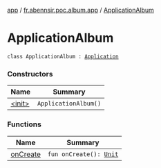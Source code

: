 [app](../../index.md) / [fr.abennsir.poc.album.app](../index.md) / [ApplicationAlbum](./index.md)

# ApplicationAlbum

`class ApplicationAlbum : `[`Application`](https://developer.android.com/reference/android/app/Application.html)

### Constructors

| Name | Summary |
|---|---|
| [&lt;init&gt;](-init-.md) | `ApplicationAlbum()` |

### Functions

| Name | Summary |
|---|---|
| [onCreate](on-create.md) | `fun onCreate(): `[`Unit`](https://kotlinlang.org/api/latest/jvm/stdlib/kotlin/-unit/index.html) |
